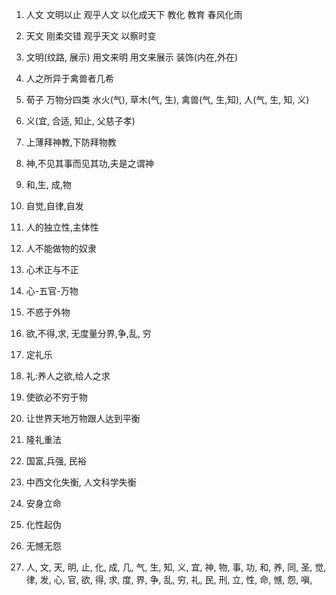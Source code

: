 1. 人文 文明以止 观乎人文 以化成天下  教化 教育 春风化雨
2. 天文 刚柔交错 观乎天文 以察时变
3. 文明(纹路, 展示) 用文来明 用文来展示 装饰(内在,外在)
4. 人之所异于禽兽者几希
5. 荀子 万物分四类 水火(气), 草木(气, 生), 禽兽(气, 生,知), 人(气, 生, 知, 义)
6. 义(宜, 合适, 知止, 父慈子孝)
7. 上薄拜神教,下防拜物教
8. 神,不见其事而见其功,夫是之谓神
9. 和,生, 成,物
10. 自觉,自律,自发
11. 人的独立性,主体性
12. 人不能做物的奴隶
13. 心术正与不正
14. 心-五官-万物
15. 不惑于外物
16. 欲,不得,求, 无度量分界,争,乱, 穷 
17. 定礼乐
18. 礼:养人之欲,给人之求
19. 使欲必不穷于物
20. 让世界天地万物跟人达到平衡
21. 隆礼重法
22. 国富,兵强, 民裕
23. 中西文化失衡, 人文科学失衡
24. 安身立命
25. 化性起伪
26. 无憾无怨

1. 人, 文, 天, 明, 止, 化, 成, 几, 气, 生, 知, 义, 宜, 神, 物, 事, 功, 和, 养, 同, 圣, 觉, 律, 发, 心, 官, 欲, 得, 求, 度, 界, 争, 乱, 穷, 礼, 民, 刑, 立, 性, 命, 憾, 怨, 嗔, 